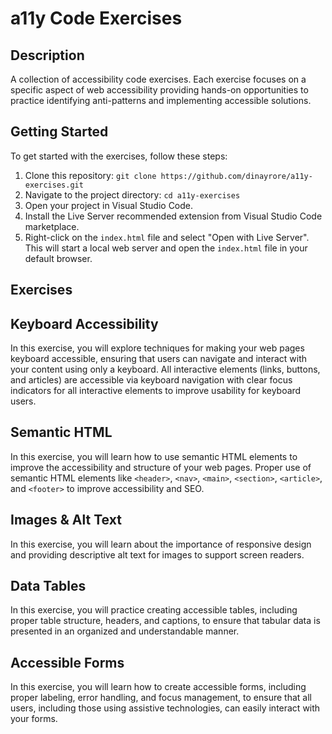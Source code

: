 # a11y Code Exercises

## Description

A collection of accessibility code exercises. Each exercise focuses on a specific aspect of web accessibility providing hands-on opportunities to practice identifying anti-patterns and implementing accessible solutions.

## Getting Started

To get started with the exercises, follow these steps:

1. Clone this repository: `git clone https://github.com/dinayrore/a11y-exercises.git`
2. Navigate to the project directory: `cd a11y-exercises`
3. Open your project in Visual Studio Code.
4. Install the Live Server recommended extension from Visual Studio Code marketplace.
5. Right-click on the `index.html` file and select "Open with Live Server". This will start a local web server and open the `index.html` file in your default browser.

## Exercises

## Keyboard Accessibility

In this exercise, you will explore techniques for making your web pages keyboard accessible, ensuring that users can navigate and interact with your content using only a keyboard. All interactive elements (links, buttons, and articles) are accessible via keyboard navigation with clear focus indicators for all interactive elements to improve usability for keyboard users.

## Semantic HTML

In this exercise, you will learn how to use semantic HTML elements to improve the accessibility and structure of your web pages. Proper use of semantic HTML elements like `<header>`, `<nav>`, `<main>`, `<section>`, `<article>`, and `<footer>` to improve accessibility and SEO.

## Images & Alt Text

In this exercise, you will learn about the importance of responsive design and providing descriptive alt text for images to support screen readers.

## Data Tables

In this exercise, you will practice creating accessible tables, including proper table structure, headers, and captions, to ensure that tabular data is presented in an organized and understandable manner.

## Accessible Forms

In this exercise, you will learn how to create accessible forms, including proper labeling, error handling, and focus management, to ensure that all users, including those using assistive technologies, can easily interact with your forms.
